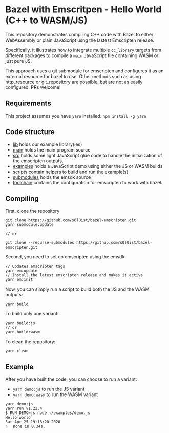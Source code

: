 # Bazel with Emscritpen - Hello World (C++ to WASM/JS)

This repository demonstrates compiling C++ code with Bazel to either WebAssembly or plain JavaScript usng the lastest Emscripten release.

Specifically, it illustrates how to integrate multiple ```cc_library``` targets from different packages to compile a `main` JavaScript file containing WASM or just pure JS.

This approach uses a git submodule for emscripten and configures it as an external resource for bazel to use. Other methods such as using http_resource or git_repository are possible, but are not as easily configured. PRs welcome!

## Requirements

This project assumes you have `yarn` installed.
`npm install -g yarn`

## Code structure

- [lib](lib) holds our example library(ies)
- [main](main) holds the main program source
- [src](src) holds some light JavaScript glue code to handle the initialization of the emscripten outputs.
- [examples](examples) holds a JavaScript demo using either the JS or WASM builds
- [scripts](scripts) contain helpers to build and run the example(s)
- [submodules](submodules) holds the emsdk source
- [toolchain](toolchain) contains the configuration for emscripten to work with bazel.

## Compiling

First, clone the repository
```
git clone https://github.com/s0l0ist/bazel-emscripten.git
yarn submodule:update

// or

git clone --recurse-submodules https://github.com/s0l0ist/bazel-emscripten.git
```

Second, you need to set up emscripten using the emsdk:
```
// Updates emscripten tags
yarn em:update
// Install the latest emscripten release and makes it active
yarn em:init
```

Now, you can simply run a script to build both the JS and the WASM outputs: 
```
yarn build
```

To build only one variant:
```
yarn build:js
// or
yarn build:wasm
```

To clean the repository:
```
yarn clean
```

## Example

After you have built the code, you can choose to run a variant:
- `yarn demo:js` to run the JS variant
- `yarn demo:wasm` to run the WASM variant


```
yarn demo:js
yarn run v1.22.4
$ RUN_DEMO=js node ./examples/demo.js
Hello world
Sat Apr 25 19:13:20 2020
✨  Done in 0.34s.
```
